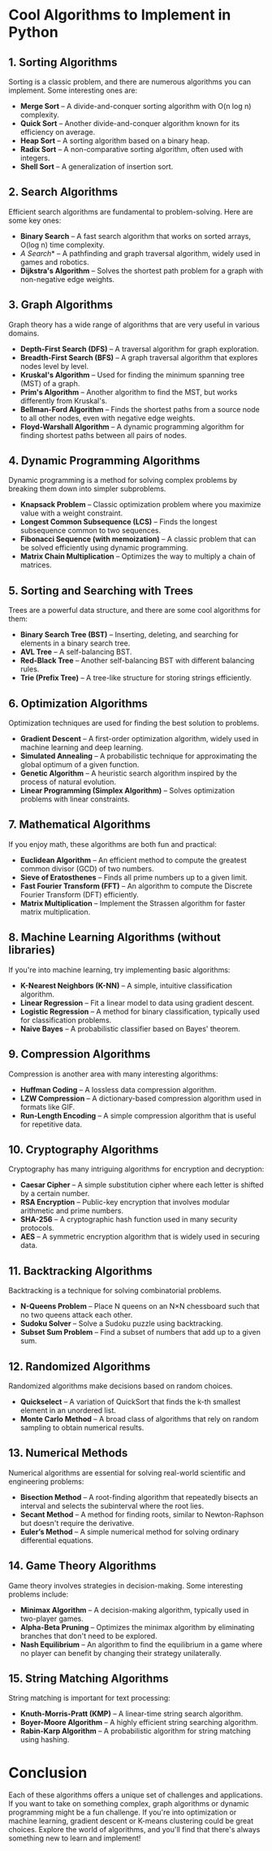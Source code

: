 # Cool Algorithms to Implement in Python

## 1. Sorting Algorithms
Sorting is a classic problem, and there are numerous algorithms you can implement. Some interesting ones are:
- **Merge Sort** – A divide-and-conquer sorting algorithm with O(n log n) complexity.
- **Quick Sort** – Another divide-and-conquer algorithm known for its efficiency on average.
- **Heap Sort** – A sorting algorithm based on a binary heap.
- **Radix Sort** – A non-comparative sorting algorithm, often used with integers.
- **Shell Sort** – A generalization of insertion sort.

## 2. Search Algorithms
Efficient search algorithms are fundamental to problem-solving. Here are some key ones:
- **Binary Search** – A fast search algorithm that works on sorted arrays, O(log n) time complexity.
- **A* Search** – A pathfinding and graph traversal algorithm, widely used in games and robotics.
- **Dijkstra's Algorithm** – Solves the shortest path problem for a graph with non-negative edge weights.

## 3. Graph Algorithms
Graph theory has a wide range of algorithms that are very useful in various domains.
- **Depth-First Search (DFS)** – A traversal algorithm for graph exploration.
- **Breadth-First Search (BFS)** – A graph traversal algorithm that explores nodes level by level.
- **Kruskal's Algorithm** – Used for finding the minimum spanning tree (MST) of a graph.
- **Prim's Algorithm** – Another algorithm to find the MST, but works differently from Kruskal's.
- **Bellman-Ford Algorithm** – Finds the shortest paths from a source node to all other nodes, even with negative edge weights.
- **Floyd-Warshall Algorithm** – A dynamic programming algorithm for finding shortest paths between all pairs of nodes.

## 4. Dynamic Programming Algorithms
Dynamic programming is a method for solving complex problems by breaking them down into simpler subproblems.
- **Knapsack Problem** – Classic optimization problem where you maximize value with a weight constraint.
- **Longest Common Subsequence (LCS)** – Finds the longest subsequence common to two sequences.
- **Fibonacci Sequence (with memoization)** – A classic problem that can be solved efficiently using dynamic programming.
- **Matrix Chain Multiplication** – Optimizes the way to multiply a chain of matrices.

## 5. Sorting and Searching with Trees
Trees are a powerful data structure, and there are some cool algorithms for them:
- **Binary Search Tree (BST)** – Inserting, deleting, and searching for elements in a binary search tree.
- **AVL Tree** – A self-balancing BST.
- **Red-Black Tree** – Another self-balancing BST with different balancing rules.
- **Trie (Prefix Tree)** – A tree-like structure for storing strings efficiently.

## 6. Optimization Algorithms
Optimization techniques are used for finding the best solution to problems.
- **Gradient Descent** – A first-order optimization algorithm, widely used in machine learning and deep learning.
- **Simulated Annealing** – A probabilistic technique for approximating the global optimum of a given function.
- **Genetic Algorithm** – A heuristic search algorithm inspired by the process of natural evolution.
- **Linear Programming (Simplex Algorithm)** – Solves optimization problems with linear constraints.

## 7. Mathematical Algorithms
If you enjoy math, these algorithms are both fun and practical:
- **Euclidean Algorithm** – An efficient method to compute the greatest common divisor (GCD) of two numbers.
- **Sieve of Eratosthenes** – Finds all prime numbers up to a given limit.
- **Fast Fourier Transform (FFT)** – An algorithm to compute the Discrete Fourier Transform (DFT) efficiently.
- **Matrix Multiplication** – Implement the Strassen algorithm for faster matrix multiplication.

## 8. Machine Learning Algorithms (without libraries)
If you're into machine learning, try implementing basic algorithms:
- **K-Nearest Neighbors (K-NN)** – A simple, intuitive classification algorithm.
- **Linear Regression** – Fit a linear model to data using gradient descent.
- **Logistic Regression** – A method for binary classification, typically used for classification problems.
- **Naive Bayes** – A probabilistic classifier based on Bayes' theorem.

## 9. Compression Algorithms
Compression is another area with many interesting algorithms:
- **Huffman Coding** – A lossless data compression algorithm.
- **LZW Compression** – A dictionary-based compression algorithm used in formats like GIF.
- **Run-Length Encoding** – A simple compression algorithm that is useful for repetitive data.

## 10. Cryptography Algorithms
Cryptography has many intriguing algorithms for encryption and decryption:
- **Caesar Cipher** – A simple substitution cipher where each letter is shifted by a certain number.
- **RSA Encryption** – Public-key encryption that involves modular arithmetic and prime numbers.
- **SHA-256** – A cryptographic hash function used in many security protocols.
- **AES** – A symmetric encryption algorithm that is widely used in securing data.

## 11. Backtracking Algorithms
Backtracking is a technique for solving combinatorial problems.
- **N-Queens Problem** – Place N queens on an N×N chessboard such that no two queens attack each other.
- **Sudoku Solver** – Solve a Sudoku puzzle using backtracking.
- **Subset Sum Problem** – Find a subset of numbers that add up to a given sum.

## 12. Randomized Algorithms
Randomized algorithms make decisions based on random choices.
- **Quickselect** – A variation of QuickSort that finds the k-th smallest element in an unordered list.
- **Monte Carlo Method** – A broad class of algorithms that rely on random sampling to obtain numerical results.

## 13. Numerical Methods
Numerical algorithms are essential for solving real-world scientific and engineering problems:
- **Bisection Method** – A root-finding algorithm that repeatedly bisects an interval and selects the subinterval where the root lies.
- **Secant Method** – A method for finding roots, similar to Newton-Raphson but doesn't require the derivative.
- **Euler’s Method** – A simple numerical method for solving ordinary differential equations.

## 14. Game Theory Algorithms
Game theory involves strategies in decision-making. Some interesting problems include:
- **Minimax Algorithm** – A decision-making algorithm, typically used in two-player games.
- **Alpha-Beta Pruning** – Optimizes the minimax algorithm by eliminating branches that don't need to be explored.
- **Nash Equilibrium** – An algorithm to find the equilibrium in a game where no player can benefit by changing their strategy unilaterally.

## 15. String Matching Algorithms
String matching is important for text processing:
- **Knuth-Morris-Pratt (KMP)** – A linear-time string search algorithm.
- **Boyer-Moore Algorithm** – A highly efficient string searching algorithm.
- **Rabin-Karp Algorithm** – A probabilistic algorithm for string matching using hashing.

# Conclusion
Each of these algorithms offers a unique set of challenges and applications. If you want to take on something complex, graph algorithms or dynamic programming might be a fun challenge. If you're into optimization or machine learning, gradient descent or K-means clustering could be great choices. Explore the world of algorithms, and you'll find that there's always something new to learn and implement!

